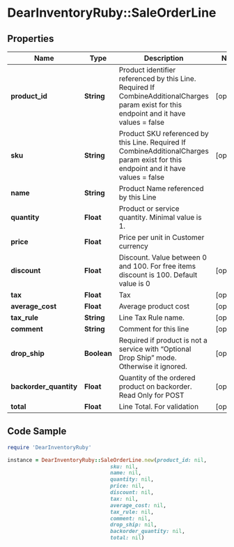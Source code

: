 # DearInventoryRuby::SaleOrderLine

## Properties

Name | Type | Description | Notes
------------ | ------------- | ------------- | -------------
**product_id** | **String** | Product identifier referenced by this Line. Required If CombineAdditionalCharges param exist for this endpoint and it have values &#x3D; false | [optional]
**sku** | **String** | Product SKU referenced by this Line. Required If CombineAdditionalCharges param exist for this endpoint and it have values &#x3D; false | [optional]
**name** | **String** | Product Name referenced by this Line |
**quantity** | **Float** | Product or service quantity. Minimal value is 1. |
**price** | **Float** | Price per unit in Customer currency |
**discount** | **Float** | Discount. Value between 0 and 100. For free items discount is 100. Default value is 0 | [optional]
**tax** | **Float** | Tax | [optional]
**average_cost** | **Float** | Average product cost | [optional]
**tax_rule** | **String** | Line Tax Rule name. | [optional]
**comment** | **String** | Comment for this line | [optional]
**drop_ship** | **Boolean** | Required if product is not a service with “Optional Drop Ship” mode. Otherwise it ignored. | [optional]
**backorder_quantity** | **Float** | Quantity of the ordered product on backorder. Read Only for POST | [optional]
**total** | **Float** | Line Total. For validation | [optional]

## Code Sample

```ruby
require 'DearInventoryRuby'

instance = DearInventoryRuby::SaleOrderLine.new(product_id: nil,
                                 sku: nil,
                                 name: nil,
                                 quantity: nil,
                                 price: nil,
                                 discount: nil,
                                 tax: nil,
                                 average_cost: nil,
                                 tax_rule: nil,
                                 comment: nil,
                                 drop_ship: nil,
                                 backorder_quantity: nil,
                                 total: nil)
```



